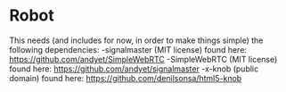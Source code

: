 # Robot

This needs (and includes for now, in order to make things simple) the following dependencies:
-signalmaster (MIT license) found here: https://github.com/andyet/SimpleWebRTC
-SimpleWebRTC (MIT license) found here: https://github.com/andyet/signalmaster
-x-knob (public domain) found here: https://github.com/denilsonsa/html5-knob
